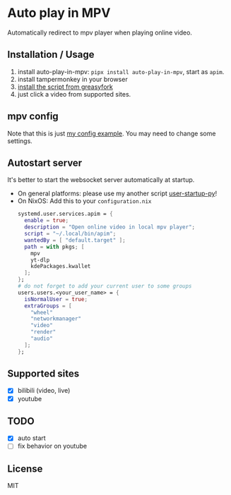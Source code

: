 # Auto play in MPV

Automatically redirect to mpv player when playing online video.

## Installation / Usage

1. install auto-play-in-mpv: `pipx install auto-play-in-mpv`, start as `apim`.
2. install tampermonkey in your browser
3. [install the script from greasyfork](https://greasyfork.org/zh-CN/scripts/505562-auto-play-in-mpv)
4. just click a video from supported sites.

## mpv config

Note that this is just [my config example](https://github.com/lxl66566/nixos-config/tree/main/config/mpv/profile.conf). You may need to change some settings.

## Autostart server

It's better to start the websocket server automatically at startup.

- On general platforms: please use my another script [user-startup-py](https://github.com/lxl66566/user-startup-py)!
- On NixOS: Add this to your `configuration.nix`
  ```nix
  systemd.user.services.apim = {
    enable = true;
    description = "Open online video in local mpv player";
    script = "~/.local/bin/apim";
    wantedBy = [ "default.target" ];
    path = with pkgs; [
      mpv
      yt-dlp
      kdePackages.kwallet
    ];
  };
  # do not forget to add your current user to some groups
  users.users.<your_user_name> = {
    isNormalUser = true;
    extraGroups = [
      "wheel"
      "networkmanager"
      "video"
      "render"
      "audio"
    ];
  };
  ```

## Supported sites

- [x] bilibili (video, live)
- [x] youtube

## TODO

- [x] auto start
- [ ] fix behavior on youtube

## License

MIT
